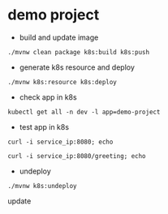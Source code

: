 # demo project

-   build and update image

`./mvnw clean package k8s:build k8s:push`

-   generate k8s resource and deploy

`./mvnw k8s:resource k8s:deploy`

-   check app in k8s

`kubectl get all -n dev -l app=demo-project`

-   test app in k8s

`curl -i service_ip:8080; echo`

`curl -i service_ip:8080/greeting; echo`

-   undeploy

`./mvnw k8s:undeploy`


update
